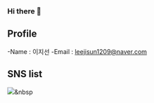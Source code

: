 ### Hi there 👋

## Profile
-Name : 이지선
-Email : leejisun1209@naver.com

## SNS list
<img src="https://img.shields.io/badge/Python-3766AB?style=flat-square&logo=Python&logoColor=white"/></a>&nbsp


<!--
**Jidonee/Jidonee** is a ✨ _special_ ✨ repository because its `README.md` (this file) appears on your GitHub profile.

Here are some ideas to get you started:

- 🔭 I’m currently working on ...
- 🌱 I’m currently learning ...
- 👯 I’m looking to collaborate on ...
- 🤔 I’m looking for help with ...
- 💬 Ask me about ...
- 📫 How to reach me: ...
- 😄 Pronouns: ...
- ⚡ Fun fact: ...
-->
